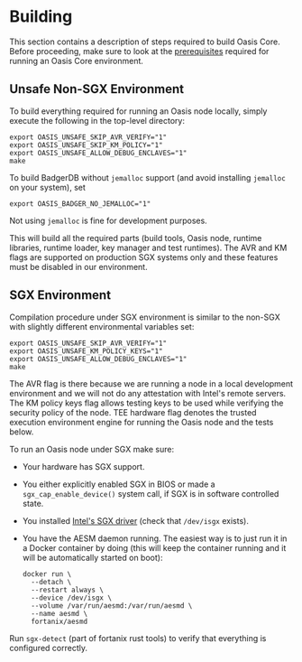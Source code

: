 # Building

This section contains a description of steps required to build Oasis Core.
Before proceeding, make sure to look at the [prerequisites] required for running
an Oasis Core environment.

[prerequisites]: prerequisites.md

## Unsafe Non-SGX Environment

To build everything required for running an Oasis node locally, simply execute
the following in the top-level directory:

```
export OASIS_UNSAFE_SKIP_AVR_VERIFY="1"
export OASIS_UNSAFE_SKIP_KM_POLICY="1"
export OASIS_UNSAFE_ALLOW_DEBUG_ENCLAVES="1"
make
```

To build BadgerDB without `jemalloc` support (and avoid installing `jemalloc`
on your system), set

```
export OASIS_BADGER_NO_JEMALLOC="1"
```

Not using `jemalloc` is fine for development purposes.

This will build all the required parts (build tools, Oasis node, runtime
libraries, runtime loader, key manager and test runtimes). The AVR and KM flags
are supported on production SGX systems only and these features must be disabled
in our environment.

## SGX Environment

Compilation procedure under SGX environment is similar to the non-SGX with
slightly different environmental variables set:

```
export OASIS_UNSAFE_SKIP_AVR_VERIFY="1"
export OASIS_UNSAFE_KM_POLICY_KEYS="1"
export OASIS_UNSAFE_ALLOW_DEBUG_ENCLAVES="1"
make
```

The AVR flag is there because we are running a node in a local development
environment and we will not do any attestation with Intel's remote servers. The
KM policy keys flag allows testing keys to be used while verifying the security
policy of the node. TEE hardware flag denotes the trusted execution environment
engine for running the Oasis node and the tests below.

To run an Oasis node under SGX make sure:

* Your hardware has SGX support.
* You either explicitly enabled SGX in BIOS or made a
  `sgx_cap_enable_device()` system call, if SGX is in software controlled state.
* You installed [Intel's SGX driver] (check that `/dev/isgx` exists).
* You have the AESM daemon running. The easiest way is to just run it in a
  Docker container by doing (this will keep the container running and it will
  be automatically started on boot):

  ```
  docker run \
    --detach \
    --restart always \
    --device /dev/isgx \
    --volume /var/run/aesmd:/var/run/aesmd \
    --name aesmd \
    fortanix/aesmd
  ```

Run `sgx-detect` (part of fortanix rust tools) to verify that everything is
configured correctly.

[Intel's SGX driver]: https://github.com/intel/linux-sgx-driver
